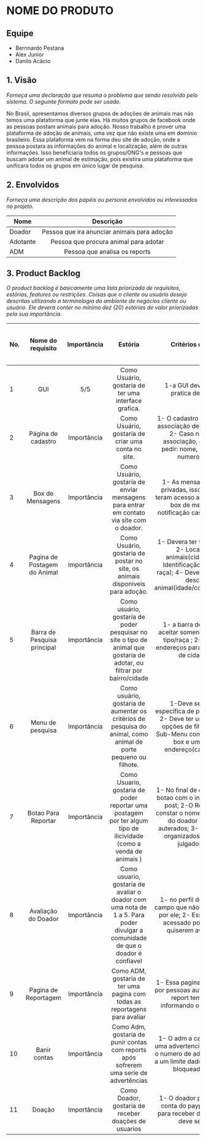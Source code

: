 # NOME DO PRODUTO

## Equipe
* Bernnardo Pestana
* Alex Junior
* Danilo Acácio

## 1. Visão 
_Forneça uma declaração que resuma o problema que sendo resolvido pelo sistema. O seguinte formato pode ser usado._

No Brasil, apresentamos diversos grupos de adoções de animais mas não temos uma plataforma que junte elas. Há muitos grupos de facebook onde as pessoas postam animais para adoção. Nosso trabalho é prover uma plataforma de adoção de animais, uma vez que não existe uma em dominio brasileiro. Essa plataforma vem na forma deu site de adoção, onde a pessoa postara as informações do animal e localização, além de outras informações. Isso beneficiaria todos os grupos/ONG's e pessoas que buscam adotar um animal de estimação, pois existira uma plataforma que unificara todos os grupos em único lugar de pesquisa. 

## 2. Envolvidos
_Forneça uma descrição dos papéis ou persona envolvidos ou interessados no projeto._

| Nome                      | Descrição     |
| -------------             |:-------------:|
| Doador  | Pessoa que ira anunciar animais para adoção |
| Adotante  | Pessoa que procura animal para adotar |
|ADM    | Pessoa que analisa os reports |

## 3. Product Backlog
_O product backlog é basicamente uma lista priorizada de requisitos, estórias, features ou restrições. Coisas que o cliente ou usuário deseja descritas utilizando a terminologia do ambiente de negócios cliente ou usuário. Ele deverá conter no mínimo dez (20) estórias  de valor priorizadas pela sua importância._ 

| No. | Nome do requisito      | Importância | Estória   | Critérios de Aceitação | Link para o Protótipo de Baixa Fidelidade  |
| ----|:---------------------: |:----------: | :-------: | :--------------------: | :----------------------------------------: |
|   1 | GUI                    |      5/5    | Como Usuário, gostaria de ter uma interface grafica. | 1-a GUI deve ser simples e pratica de implementar | :----------------------------------------: |
|   2 | Página de cadastro     | Importância | Como Usuário, gostaria de criar uma conta no site. | 1- O cadastro pode ser feito por associação de Gmail/ Facebook; 2- Caso não seja feito a associação, o cadastro deve pedir: nome, endereço, email, numero de celular;| Link para o Protótipo de Baixa Fidelidade  |
| 3   | Box de Mensagens      | Importância | Como Usuário, gostaria de enviar mensagens para entrar em contato via site com o doador.  | 1- As mensagens devem ser privadas, isso é, terceiros não teram acesso as mensagens; 2-A box de mensagens tera notificação caso esteja fechada; | Link para o Protótipo de Baixa Fidelidade  |
| 4   | Pagina de Postagem do Animal      | Importância | Como Usuário, gostaria de postar no site, os animais disponiveis para adoção.    | 1- Devera ter fotos dos animais; 2- Localização dos animais(cidade/bairro); 3- Identificação do animal(tipo/ raça); 4- Deve conter uma breve descrição do animal(idade/cor/saúde/porte/etc) | Link para o Protótipo de Baixa Fidelidade  |
| 5   | Barra de Pesquisa principal     | Importância | Como usuário, gostaria de poder pesquisar no site o tipo de animal que gostaria de adotar, ou filtrar por bairro/cidade   | 1- a barra de pesquisa deve aceitar somente caso de animal tipo/raça ; 2- Podera utilizar endereços para a pesquisa(nome de cidade/ bairro) | Link para o Protótipo de Baixa Fidelidade  |
| 6 | Menu de pesquisa     | Importância | Como usuário, gostaria de aumentar os critérios de pesquisa do animal, como animal de porte pequeno ou filhote.  | 1-Deve ser uma pagina especifica de pesquisa avançada; 2- Deve ter um sub-menu das opções de filtro de busca; 3- Sub-Menu composto por check-box e uma barra para endereço(caso necessário) | Link para o Protótipo de Baixa Fidelidade  |
| 7 | Botao Para Reportar     | Importância | Como Usuario, gostaria de poder reportar uma postagem por ter algum tipo de ilicividade (como a venda de animais )  | 1- No final de cada post, tera um botao com o intuito de reportar o post; 2-O Reportação deve constar o nome do post e o nome do doador e n podem ser auterados; 3- Os Reports serão organizados em relatorios e julgados por adms | Link para o Protótipo de Baixa Fidelidade  |
| 8 | Avaliação do Doador     | Importância | Como usuario, gostaria de avaliar o doador com uma nota de 1 a 5. Para poder divulgar a comunidade de que o doador é confiavel   | 1- no perfil do doador tera um campo que não pode ser auterado por ele; 2- Esse campo so sera acessado por adotantes que quiserem avaliar o doador | Link para o Protótipo de Baixa Fidelidade  |
| 9 | Pagina de Reportagem     | Importância | Como ADM, gostaria de ter uma pagina com todas as reportagens para avaliar   | 1- Essa pagina so sera acessada por pessoas autorizadas; 2- Cada report tem um relatorio informando o que foi infrigido; | Link para o Protótipo de Baixa Fidelidade  |
| 10 | Banir contas      | Importância | Como Adm, gostaria de punir contas com reports após sofrerem uma serie de advertências   | 1- O adm a cada report enviara uma advertencia a conta; 2- Caso o numero de advertencias chegue a um limite dado, a conta pode ser bloqueada ou banida. | Link para o Protótipo de Baixa Fidelidade  |
| 11 | Doação      | Importância | Como Doador, gostaria de receber doações de usuarios   | 1- O doador podera linkar uma conta do paypal em sua conta para receber doações, para isso deve ser uma ong | Link para o Protótipo de Baixa Fidelidade  |
